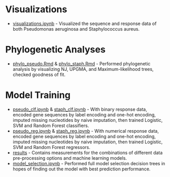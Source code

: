 # Visualizations

- [visualizations.ipynb](https://github.com/solislemuslab/dna-nn/blob/master/lareina/visualizations.ipynb) - Visualized the sequence and response data of both Pseudomonas aeruginosa and Staphylococcus aureus.

# Phylogenetic Analyses

- [phylo_pseudo.Rmd](https://github.com/solislemuslab/dna-nn/blob/master/lareina/phylo_pseudo.Rmd) & [phylo_staph.Rmd](https://github.com/solislemuslab/dna-nn/blob/master/lareina/phylo_staph.Rmd) - Performed phylogenetic analysis by visualizing NJ, UPGMA, and Maximum-likelihood trees, checked goodness of fit.  

# Model Training

- [pseudo_clf.ipynb](https://github.com/solislemuslab/dna-nn/blob/master/lareina/pseudo_clf.ipynb) & [staph_clf.ipynb](https://github.com/solislemuslab/dna-nn/blob/master/lareina/staph_clf.ipynb) - With binary response data, encoded gene sequences by label encoding and one-hot encoding, imputed missing nucleotides by naive imputation, then trained Logistic, SVM and Random Forest classifiers. 
- [pseudo_reg.ipynb](https://github.com/solislemuslab/dna-nn/blob/master/lareina/pseudo_reg.ipynb) & [staph_reg.ipynb](https://github.com/solislemuslab/dna-nn/blob/master/lareina/staph_reg.ipynb) - With numerical response data, encoded gene sequences by label encoding and one-hot encoding, imputed missing nucleotides by naive imputation, then trained Logistic, SVM and Random Forest regressors. 
- [results](https://github.com/solislemuslab/dna-nn/tree/master/lareina/results) - Contains measurements for the combinations of different data pre-processing options and machine learning models. 
- [model_selection.ipynb](https://github.com/solislemuslab/dna-nn/blob/master/lareina/model_selection.ipynb) - Performed full model selection decision trees in hopes of finding out the model with best prediction performance. 
